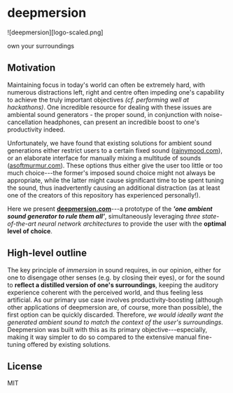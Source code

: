 # deepmersion
![deepmersion][logo-scaled.png]

own your surroundings

## Motivation
Maintaining focus in today's world can often be extremely hard, with numerous distractions left, right and centre
often impeding one's capability to achieve the truly important objectives _(cf. performing well at hackathons)_. One incredible
resource for dealing with these issues are ambiental sound generators - the proper sound, in conjunction with noise-cancellation headphones,
can present an incredible boost to one's productivity indeed.

Unfortunately, we have found that existing solutions for ambient sound generations either restrict users to a certain fixed
sound ([rainymood.com](https://rainymood.com)), or an elaborate interface for manually mixing a multitude of sounds ([asoftmurmur.com](https://asoftmurmur.com)).
These options thus either give the user too little or too much choice---the former's imposed sound choice might not always be appropriate, while the
latter might cause significant time to be spent tuning the sound, thus inadvertently causing an additional distraction (as at least one of the creators
of this repository has experienced personally!).

Here we present [**deepmersion.com**](http://deepmersion.com)---a prototype of the **_'one ambient sound generator to rule them all'_**, simultaneously
leveraging _three state-of-the-art neural network architectures_ to provide the user with the **optimal level of choice**.

## High-level outline
The key principle of _immersion_ in sound requires, in our opinion, either for one to disengage other senses (e.g. by closing their eyes), or
for the sound to **reflect a distilled version of one's surroundings**, keeping the auditory experience coherent with the perceived world, and thus
feeling less artificial. As our primary use case involves productivity-boosting (although other applications of deepmersion are, of course, more than possible),
the first option can be quickly discarded. Therefore, _we would ideally want the generated ambient sound to match the context of the user's surroundings_.
Deepmersion was built with this as its primary objective---especially, making it way simpler to do so compared to the extensive manual fine-tuning offered by
existing solutions.

## License
MIT
